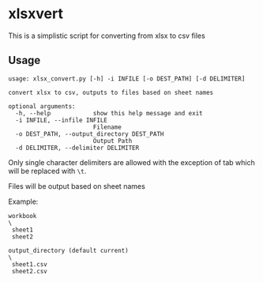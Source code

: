 # xlsxvert

This is a simplistic script for converting from xlsx to csv files

## Usage

```
usage: xlsx_convert.py [-h] -i INFILE [-o DEST_PATH] [-d DELIMITER]

convert xlsx to csv, outputs to files based on sheet names

optional arguments:
  -h, --help            show this help message and exit
  -i INFILE, --infile INFILE
                        Filename
  -o DEST_PATH, --output_directory DEST_PATH
                        Output Path
  -d DELIMITER, --delimiter DELIMITER

```

Only single character delimiters are allowed with the exception of tab which will be replaced with `\t`.

Files will be output based on sheet names

Example:

```
workbook
\
 sheet1
 sheet2

output_directory (default current)
\
 sheet1.csv
 sheet2.csv
```
